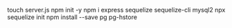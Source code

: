 touch server.js
npm init -y
npm i express sequelize sequelize-cli mysql2
npx sequelize init
npm install --save pg pg-hstore